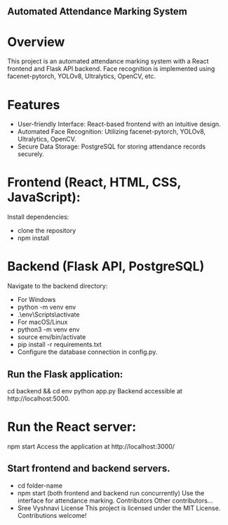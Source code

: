 ## Automated Attendance Marking System
# Overview
  This project is an automated attendance marking system with a React frontend and Flask API backend. Face recognition is implemented using facenet-pytorch, YOLOv8, Ultralytics, OpenCV, etc.

# Features
- User-friendly Interface:
React-based frontend with an intuitive design.
- Automated Face Recognition: 
Utilizing facenet-pytorch, YOLOv8, Ultralytics, OpenCV.
- Secure Data Storage:
PostgreSQL for storing attendance records securely.

# Frontend (React, HTML, CSS, JavaScript):
Install dependencies:
- clone the repository
- npm install
# Backend (Flask API, PostgreSQL)
Navigate to the backend directory:
- For Windows
- python -m venv env
- .\env\Scripts\activate
- For macOS/Linux
- python3 -m venv env
- source env/bin/activate
- pip install -r requirements.txt
- Configure the database connection in config.py.
## Run the Flask application:
cd backend && cd env
python app.py
Backend accessible at http://localhost:5000.
# Run the React server:
npm start
Access the application at http://localhost:3000/
## Start frontend and backend servers.
- cd folder-name
- npm start (both frontend and backend run concurrently)
Use the interface for attendance marking.
Contributors
Other contributors...
- Sree Vyshnavi
License
This project is licensed under the MIT License. Contributions welcome!
